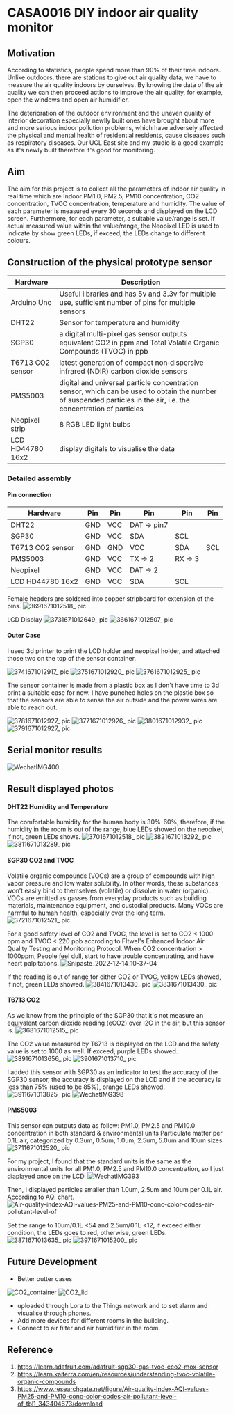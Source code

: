 # CASA0016 DIY indoor air quality monitor

## Motivation

According to statistics, people spend more than 90% of their time indoors. Unlike outdoors, there are stations to give out air quality data, we have to measure the air quality indoors by ourselves. By knowing the data of the air quality we can then proceed actions to improve the air quality, for example, open the windows and open air humidifier.

The deterioration of the outdoor environment and the uneven quality of interior decoration especially newlly built ones have brought about more and more serious indoor pollution problems, which have adversely affected the physical and mental health of residential residents, cause diseases such as respiratory diseases. Our UCL East site and my studio is a good example as it's newly built therefore it's good for monitoring.

## Aim

The aim for this project is to collect all the parameters of indoor air quality in real time which are Indoor PM1.0, PM2.5, PM10 concentration, CO2 concentration, TVOC concentration, temperature and humidity. The value of each parameter is measured every 30 seconds and displayed on the LCD screen. Furthermore, for each parameter, a suitable value/range is set. If actual measured value within the value/range, the Neopixel LED is used to indicate by show green LEDs, if exceed, the LEDs change to different colours.


## Construction of the physical prototype sensor

| Hardware | Description |
| --- | --- |
| Arduino Uno | Useful libraries and has 5v and 3.3v for multiple use, sufficient number of pins for multiple sensors |
| DHT22 | Sensor for temperature and humidity |
| SGP30 | a digital multi-pixel gas sensor outputs equivalent CO2 in ppm and Total Volatile Organic Compounds (TVOC) in ppb |
| T6713 CO2 sensor | latest generation of compact non‐dispersive infrared (NDIR) carbon dioxide sensors |
| PMS5003 | digital and universal particle concentration sensor, which can be used to obtain the number of suspended particles in the air, i.e. the concentration of particles |
| Neopixel strip | 8 RGB LED light bulbs |
| LCD HD44780 16x2 | display digitals to visualise the data |


### Detailed assembly

#### Pin connection

| Hardware | Pin | Pin | Pin | Pin | Pin|
| --- | --- | --- | --- | --- | --- |
| DHT22 | GND | VCC | DAT -> pin7|
| SGP30 | GND | VCC | SDA | SCL |
| T6713 CO2 sensor | GND | GND | VCC | SDA | SCL |
| PMS5003 | GND | VCC | TX -> 2 | RX -> 3 |
| Neopixel | GND | VCC | DAT -> 2 |
| LCD HD44780 16x2 | GND | VCC | SDA | SCL |

Female headers are soldered into copper stripboard for extension of the pins.
![3691671012518_ pic](https://user-images.githubusercontent.com/78373920/207567884-369e55c7-f75c-40a2-a964-f65a3deef746.jpg)

LCD Display
![3731671012649_ pic](https://user-images.githubusercontent.com/78373920/207567647-e5d4b9df-1ba7-4569-95e0-0da03de65e97.jpg)
![3661671012507_ pic](https://user-images.githubusercontent.com/78373920/207567648-c38c4f09-3ce7-4c56-a9ad-704266f7ca8d.jpg)

#### Outer Case

I used 3d printer to print the LCD holder and neopixel holder, and attached those two on the top of the sensor container.

![3741671012917_ pic](https://user-images.githubusercontent.com/78373920/207569041-30fb70a3-1d86-478d-9976-8c422bff2627.jpg)
![3751671012920_ pic](https://user-images.githubusercontent.com/78373920/207569027-9b7e7efa-8f89-41f3-8f40-8874f2fefa50.jpg)
![3761671012925_ pic](https://user-images.githubusercontent.com/78373920/207569034-b468d7b7-8d02-4a4a-a2cb-448fd9df9167.jpg)




The sensor container is made from a plastic box as I don't have time to 3d print a suitable case for now. I have punched holes on the plastic box so that the sensors are able to sense the air outside and the power wires are able to reach out.

![3781671012927_ pic](https://user-images.githubusercontent.com/78373920/207569222-037d24d6-93ea-4e54-b247-4949a94fafe9.jpg)
![3771671012926_ pic](https://user-images.githubusercontent.com/78373920/207569220-b0b1ac05-96ec-4c46-8463-fe0ec9db42c2.jpg)
![3801671012932_ pic](https://user-images.githubusercontent.com/78373920/207569218-8dc71f05-45fd-41bf-8ac2-d300f17d6de8.jpg)
![3791671012927_ pic](https://user-images.githubusercontent.com/78373920/207569223-ce9cc614-4220-497f-91b4-2dc07f05f6cb.jpg)

## Serial monitor results

![WechatIMG400](https://user-images.githubusercontent.com/78373920/207594476-8a324d40-18ae-45fb-8868-39ddc6ed9f44.jpeg)



## Result displayed photos

#### DHT22 Humidity and Temperature
The comfortable humidity for the human body is 30%-60%, therefore, if the humidity in the room is out of the range, blue LEDs showed on the neopixel, if not, green LEDs shows.
![3701671012518_ pic](https://user-images.githubusercontent.com/78373920/207567974-dc191776-676c-4ba2-873a-3b206c4b270a.jpg)
![3821671013292_ pic](https://user-images.githubusercontent.com/78373920/207569767-418a8e94-cc8b-4fc7-b2b2-6e1846d2b43e.jpg)
![3811671013289_ pic](https://user-images.githubusercontent.com/78373920/207569772-ab3a28b1-1033-41e5-9282-fa471ea66248.jpg)


#### SGP30 CO2 and TVOC
Volatile organic compounds (VOCs) are a group of compounds with high vapor pressure and low water solubility. In other words, these substances won’t easily bind to themselves (volatile) or dissolve in water (organic). VOCs are emitted as gasses from everyday products such as building materials, maintenance equipment, and custodial products. Many VOCs are harmful to human health, especially over the long term. 
![3721671012521_ pic](https://user-images.githubusercontent.com/78373920/207568090-1ffab4bd-dd2a-4b22-bfb6-26e073099dbd.jpg)

For a good safety level of CO2 and TVOC, the level is set to CO2 < 1000 ppm and TVOC < 220 ppb accroding to FItwel's Enhanced Indoor Air Quality Testing and Monitoring Protocol. When CO2 concentration > 1000ppm, People feel dull, start to have trouble concentrating, and have heart palpitations.
![Snipaste_2022-12-14_10-37-04](https://user-images.githubusercontent.com/78373920/207573807-4012db90-8bde-4335-945a-07443353114b.jpg)

If the reading is out of range for either CO2 or TVOC, yellow LEDs showed, if not, green LEDs showed.
![3841671013430_ pic](https://user-images.githubusercontent.com/78373920/207570183-839f5eee-7268-413e-8324-eadc564f17ac.jpg)
![3831671013430_ pic](https://user-images.githubusercontent.com/78373920/207570189-11502054-69d3-4de6-9c00-bb5639c6caa1.jpg)


#### T6713 CO2
As we know from the principle of the SGP30 that it's not measure an equivalent carbon dioxide reading (eCO2) over I2C in the air, but this sensor is. 
![3681671012515_ pic](https://user-images.githubusercontent.com/78373920/207568132-05273a8e-4720-457f-97da-82591a028832.jpg)

The CO2 value measured by T6713 is displayed on the LCD and the safety value is set to 1000 as well. If exceed, purple LEDs showed. 
![3891671013656_ pic](https://user-images.githubusercontent.com/78373920/207571192-1146dbde-5437-42c5-9b2d-b4f100020226.jpg)
![3901671013710_ pic](https://user-images.githubusercontent.com/78373920/207571196-9462f85f-e545-4f92-ba0d-a23dca947ff8.jpg)

I added this sensor with SGP30 as an indicator to test the accuracy of the SGP30 sensor, the accuracy is displayed on the LCD and if the accuracy is less than 75% (used to be 85%), orange LEDs showed.
![3911671013825_ pic](https://user-images.githubusercontent.com/78373920/207571578-43d8d713-e30a-4e9b-b253-07648626ce91.jpg)
![WechatIMG398](https://user-images.githubusercontent.com/78373920/207592065-adc5abb0-19e4-40e3-8818-61d4a4b6d41c.jpeg)




#### PMS5003
This sensor can outputs data as follow:
PM1.0, PM2.5 and PM10.0 concentration in both standard & environmental units
Particulate matter per 0.1L air, categorized by 0.3um, 0.5um, 1.0um, 2.5um, 5.0um and 10um sizes
![3711671012520_ pic](https://user-images.githubusercontent.com/78373920/207568038-1b0165b0-04e3-436d-9613-86d164851b6f.jpg)

For my project, I found that the standard units is the same as the environmental units for all PM1.0, PM2.5 and PM10.0 concentration, so I just diaplayed once on the LCD.
![WechatIMG393](https://user-images.githubusercontent.com/78373920/207571968-fd40e2ef-8e15-47c1-bfe2-d27e66ad80dc.jpeg)


Then, I displayed particles smaller than 1.0um, 2.5um and 10um per 0.1L air. 
According to AQI chart.
![Air-quality-index-AQI-values-PM25-and-PM10-conc-color-codes-air-pollutant-level-of](https://user-images.githubusercontent.com/78373920/207573697-0f2c1c3c-b40a-46d8-bcb5-15528e0773e0.png)

Set the range to 10um/0.1L <54 and 2.5um/0.1L <12, if exceed either condition, the LEDs goes to red, otherwise, green LEDs.
![3871671013635_ pic](https://user-images.githubusercontent.com/78373920/207571744-b7c17e9b-c79d-4772-bbcb-d2c761923c6a.jpg)
![3971671015200_ pic](https://user-images.githubusercontent.com/78373920/207576643-fa5e2446-cbaf-46d7-a79e-e5c49aeb9c18.jpg)



## Future Development
* Better outter cases

![CO2_container](https://user-images.githubusercontent.com/78373920/207586235-b23f5736-1bca-40af-83d7-a8b28b299d34.png)
![CO2_lid](https://user-images.githubusercontent.com/78373920/207586242-b591a71f-a88c-44a5-aa14-255f8a872d41.png)

* uploaded through Lora to the Things network and to set alarm and visualise through phones.
* Add more devices for different rooms in the building.
* Connect to air filter and air humidifier in the room.

## Reference
1. https://learn.adafruit.com/adafruit-sgp30-gas-tvoc-eco2-mox-sensor
2. https://learn.kaiterra.com/en/resources/understanding-tvoc-volatile-organic-compounds
3. https://www.researchgate.net/figure/Air-quality-index-AQI-values-PM25-and-PM10-conc-color-codes-air-pollutant-level-of_tbl1_343404673/download
